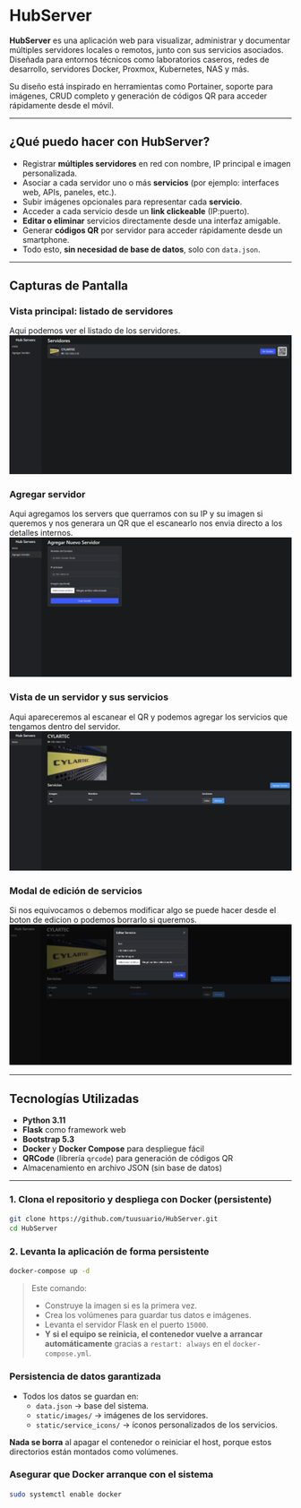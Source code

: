 # HubServer 

**HubServer** es una aplicación web para visualizar, administrar y documentar múltiples servidores locales o remotos, junto con sus servicios asociados. Diseñada para entornos técnicos como laboratorios caseros, redes de desarrollo, servidores Docker, Proxmox, Kubernetes, NAS y más.

Su diseño está inspirado en herramientas como Portainer, soporte para imágenes, CRUD completo y generación de códigos QR para acceder rápidamente desde el móvil.

---

## ¿Qué puedo hacer con HubServer?

- Registrar **múltiples servidores** en red con nombre, IP principal e imagen personalizada.
- Asociar a cada servidor uno o más **servicios** (por ejemplo: interfaces web, APIs, paneles, etc.).
- Subir imágenes opcionales para representar cada **servicio**.
- Acceder a cada servicio desde un **link clickeable** (IP:puerto).
- **Editar o eliminar** servicios directamente desde una interfaz amigable.
- Generar **códigos QR** por servidor para acceder rápidamente desde un smartphone.
- Todo esto, **sin necesidad de base de datos**, solo con `data.json`.

---

## Capturas de Pantalla

### Vista principal: listado de servidores
  Aqui podemos ver el listado de los servidores.
![Home](docs/img/home.png)

### Agregar servidor
  Aqui agregamos los servers que querramos con su IP y su imagen si queremos y nos generara un QR que el escanearlo nos envia directo a los detalles internos.
![Agregar Servidor](docs/img/add_server.png)

### Vista de un servidor y sus servicios
  Aqui apareceremos al escanear el QR y podemos agregar los servicios que tengamos dentro del servidor.
![Detalle Servidor](docs/img/server_details.png)

### Modal de edición de servicios
  Si nos equivocamos o debemos modificar algo se puede hacer desde el boton de edicion o podemos borrarlo si queremos.
![Editar Servicio](docs/img/edit_service.png)

---

## Tecnologías Utilizadas

- **Python 3.11**
- **Flask** como framework web
- **Bootstrap 5.3**
- **Docker** y **Docker Compose** para despliegue fácil
- **QRCode** (librería `qrcode`) para generación de códigos QR
- Almacenamiento en archivo JSON (sin base de datos)

---
###  1. Clona el repositorio y despliega con Docker (persistente)

```bash
git clone https://github.com/tuusuario/HubServer.git
cd HubServer
```

###  2. Levanta la aplicación de forma persistente

```bash
docker-compose up -d
```

>  Este comando:
> - Construye la imagen si es la primera vez.
> - Crea los volúmenes para guardar tus datos e imágenes.
> - Levanta el servidor Flask en el puerto `15000`.
> - **Y si el equipo se reinicia, el contenedor vuelve a arrancar automáticamente** gracias a `restart: always` en el `docker-compose.yml`.

### Persistencia de datos garantizada

- Todos los datos se guardan en:
  - `data.json` → base del sistema.
  - `static/images/` → imágenes de los servidores.
  - `static/service_icons/` → íconos personalizados de los servicios.

 **Nada se borra** al apagar el contenedor o reiniciar el host, porque estos directorios están montados como volúmenes.

### Asegurar que Docker arranque con el sistema

```bash
sudo systemctl enable docker
```


